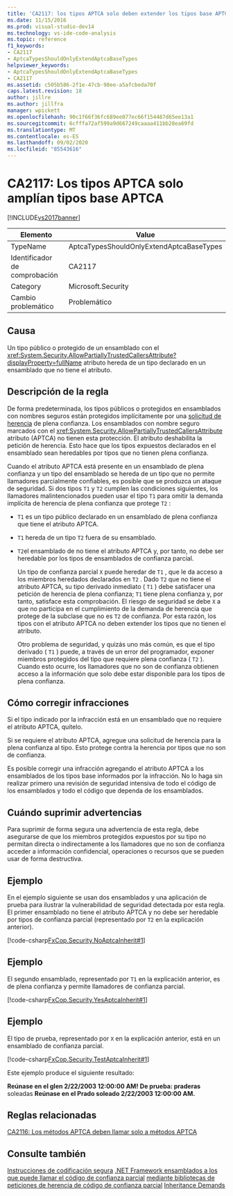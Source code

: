 ```yaml
---
title: 'CA2117: los tipos APTCA solo deben extender los tipos base APTCA | Microsoft Docs'
ms.date: 11/15/2016
ms.prod: visual-studio-dev14
ms.technology: vs-ide-code-analysis
ms.topic: reference
f1_keywords:
- CA2117
- AptcaTypesShouldOnlyExtendAptcaBaseTypes
helpviewer_keywords:
- AptcaTypesShouldOnlyExtendAptcaBaseTypes
- CA2117
ms.assetid: c505b586-2f1e-47cb-98ee-a5afcbeda70f
caps.latest.revision: 18
author: jillre
ms.author: jillfra
manager: wpickett
ms.openlocfilehash: 90c1f66f36fc689ee077ec66f154487d65ee13a1
ms.sourcegitcommit: 6cfffa72af599a9d667249caaaa411bb28ea69fd
ms.translationtype: MT
ms.contentlocale: es-ES
ms.lasthandoff: 09/02/2020
ms.locfileid: "85543616"
---
```

# <a name="ca2117-aptca-types-should-only-extend-aptca-base-types"></a>CA2117: Los tipos APTCA solo amplían tipos base APTCA
[!INCLUDE[vs2017banner](../includes/vs2017banner.md)]

|Elemento|Value|
|-|-|
|TypeName|AptcaTypesShouldOnlyExtendAptcaBaseTypes|
|Identificador de comprobación|CA2117|
|Category|Microsoft.Security|
|Cambio problemático|Problemático|

## <a name="cause"></a>Causa
 Un tipo público o protegido de un ensamblado con el <xref:System.Security.AllowPartiallyTrustedCallersAttribute?displayProperty=fullName> atributo hereda de un tipo declarado en un ensamblado que no tiene el atributo.

## <a name="rule-description"></a>Descripción de la regla
 De forma predeterminada, los tipos públicos o protegidos en ensamblados con nombres seguros están protegidos implícitamente por una [solicitud de herencia](https://msdn.microsoft.com/28b9adbb-8f08-4f10-b856-dbf59eb932d9) de plena confianza. Los ensamblados con nombre seguro marcados con el <xref:System.Security.AllowPartiallyTrustedCallersAttribute> atributo (APTCA) no tienen esta protección. El atributo deshabilita la petición de herencia. Esto hace que los tipos expuestos declarados en el ensamblado sean heredables por tipos que no tienen plena confianza.

 Cuando el atributo APTCA está presente en un ensamblado de plena confianza y un tipo del ensamblado se hereda de un tipo que no permite llamadores parcialmente confiables, es posible que se produzca un ataque de seguridad. Si dos tipos `T1` y `T2` cumplen las condiciones siguientes, los llamadores malintencionados pueden usar el tipo `T1` para omitir la demanda implícita de herencia de plena confianza que protege `T2` :

- `T1` es un tipo público declarado en un ensamblado de plena confianza que tiene el atributo APTCA.

- `T1` hereda de un tipo `T2` fuera de su ensamblado.

- `T2`el ensamblado de no tiene el atributo APTCA y, por tanto, no debe ser heredable por los tipos de ensamblados de confianza parcial.

  Un tipo de confianza parcial `X` puede heredar de `T1` , que le da acceso a los miembros heredados declarados en `T2` . Dado `T2` que no tiene el atributo APTCA, su tipo derivado inmediato ( `T1` ) debe satisfacer una petición de herencia de plena confianza; `T1` tiene plena confianza y, por tanto, satisface esta comprobación. El riesgo de seguridad se debe `X` a que no participa en el cumplimiento de la demanda de herencia que protege de la subclase que no es `T2` de confianza. Por esta razón, los tipos con el atributo APTCA no deben extender los tipos que no tienen el atributo.

  Otro problema de seguridad, y quizás uno más común, es que el tipo derivado ( `T1` ) puede, a través de un error del programador, exponer miembros protegidos del tipo que requiere plena confianza ( `T2` ). Cuando esto ocurre, los llamadores que no son de confianza obtienen acceso a la información que solo debe estar disponible para los tipos de plena confianza.

## <a name="how-to-fix-violations"></a>Cómo corregir infracciones
 Si el tipo indicado por la infracción está en un ensamblado que no requiere el atributo APTCA, quítelo.

 Si se requiere el atributo APTCA, agregue una solicitud de herencia para la plena confianza al tipo. Esto protege contra la herencia por tipos que no son de confianza.

 Es posible corregir una infracción agregando el atributo APTCA a los ensamblados de los tipos base informados por la infracción. No lo haga sin realizar primero una revisión de seguridad intensiva de todo el código de los ensamblados y todo el código que dependa de los ensamblados.

## <a name="when-to-suppress-warnings"></a>Cuándo suprimir advertencias
 Para suprimir de forma segura una advertencia de esta regla, debe asegurarse de que los miembros protegidos expuestos por su tipo no permitan directa o indirectamente a los llamadores que no son de confianza acceder a información confidencial, operaciones o recursos que se pueden usar de forma destructiva.

## <a name="example"></a>Ejemplo
 En el ejemplo siguiente se usan dos ensamblados y una aplicación de prueba para ilustrar la vulnerabilidad de seguridad detectada por esta regla. El primer ensamblado no tiene el atributo APTCA y no debe ser heredable por tipos de confianza parcial (representado por `T2` en la explicación anterior).

 [!code-csharp[FxCop.Security.NoAptcaInherit#1](../snippets/csharp/VS_Snippets_CodeAnalysis/FxCop.Security.NoAptcaInherit/cs/FxCop.Security.NoAptcaInherit.cs#1)]

## <a name="example"></a>Ejemplo
 El segundo ensamblado, representado por `T1` en la explicación anterior, es de plena confianza y permite llamadores de confianza parcial.

 [!code-csharp[FxCop.Security.YesAptcaInherit#1](../snippets/csharp/VS_Snippets_CodeAnalysis/FxCop.Security.YesAptcaInherit/cs/FxCop.Security.YesAptcaInherit.cs#1)]

## <a name="example"></a>Ejemplo
 El tipo de prueba, representado por `X` en la explicación anterior, está en un ensamblado de confianza parcial.

 [!code-csharp[FxCop.Security.TestAptcaInherit#1](../snippets/csharp/VS_Snippets_CodeAnalysis/FxCop.Security.TestAptcaInherit/cs/FxCop.Security.TestAptcaInherit.cs#1)]

 Este ejemplo produce el siguiente resultado:

 **Reúnase en el glen 2/22/2003 12:00:00 AM!** 
 **De prueba: praderas** 
 soleadas **Reúnase en el Prado soleado 2/22/2003 12:00:00 AM.**
## <a name="related-rules"></a>Reglas relacionadas
 [CA2116: Los métodos APTCA deben llamar solo a métodos APTCA](../code-quality/ca2116-aptca-methods-should-only-call-aptca-methods.md)

## <a name="see-also"></a>Consulte también
 [Instrucciones de codificación segura](https://msdn.microsoft.com/library/4f882d94-262b-4494-b0a6-ba9ba1f5f177) [.NET Framework ensamblados a los que puede llamar el código de confianza parcial](https://msdn.microsoft.com/a417fcd4-d3ca-4884-a308-3a1a080eac8d) [mediante bibliotecas de peticiones de herencia de código de confianza parcial](https://msdn.microsoft.com/library/dd66cd4c-b087-415f-9c3e-94e3a1835f74) [Inheritance Demands](https://msdn.microsoft.com/28b9adbb-8f08-4f10-b856-dbf59eb932d9)
